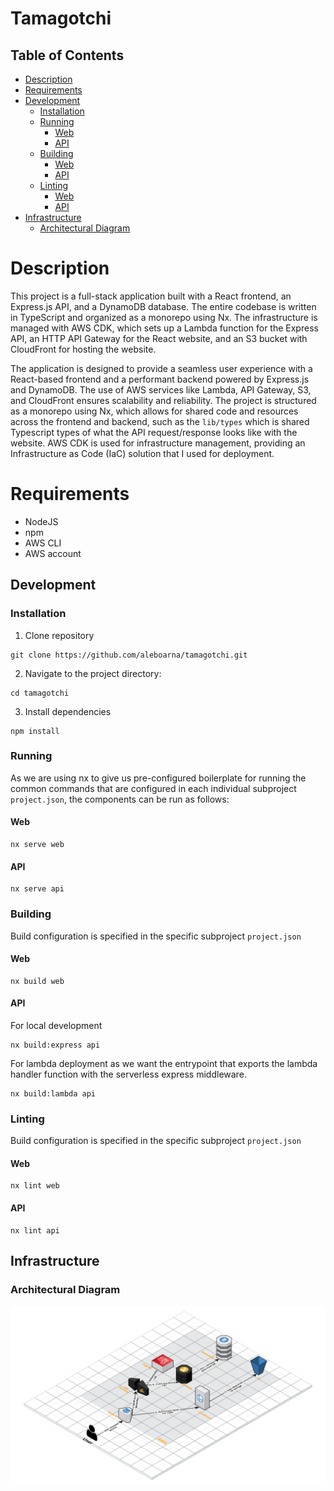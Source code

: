 # Tamagotchi

## Table of Contents

* [Description](#description)
* [Requirements](#requirements)
* [Development](#development)
  * [Installation](#installation)
  * [Running](#running)
    * [Web](#web)
    * [API](#api)
  * [Building](#building)
    * [Web](#web-1)
    * [API](#api-1)
  * [Linting](#linting)
    * [Web](#web-2)
    * [API](#api-2)
* [Infrastructure](#infrastructure)
  * [Architectural Diagram](#architectural-diagram)

# Description
This project is a full-stack application built with a React frontend, an Express.js API, and a DynamoDB database. The entire codebase is written in TypeScript and organized as a monorepo using Nx. The infrastructure is managed with AWS CDK, which sets up a Lambda function for the Express API, an HTTP API Gateway for the React website, and an S3 bucket with CloudFront for hosting the website.

The application is designed to provide a seamless user experience with a React-based frontend and a performant backend powered by Express.js and DynamoDB. The use of AWS services like Lambda, API Gateway, S3, and CloudFront ensures scalability and reliability. The project is structured as a monorepo using Nx, which allows for shared code and resources across the frontend and backend, such as the `lib/types` which is shared Typescript types of what the API request/response looks like with the website. AWS CDK is used for infrastructure management, providing an Infrastructure as Code (IaC) solution that I used for deployment.

# Requirements
- NodeJS
- npm
- AWS CLI
- AWS account

## Development
### Installation
1. Clone repository
```shell
git clone https://github.com/aleboarna/tamagotchi.git
```
2. Navigate to the project directory:
```shell
cd tamagotchi
```
3. Install dependencies
```shell
npm install
```

### Running
As we are using nx to give us pre-configured boilerplate for running the common commands that are configured in each individual subproject `project.json`,  the components can be run as follows:
#### Web
```shell
nx serve web
```
#### API
```shell
nx serve api
```

### Building
Build configuration is specified in the specific subproject `project.json`
#### Web
```shell
nx build web
```
#### API
For local development
```shell
nx build:express api
```
For lambda deployment as we want the entrypoint that exports the lambda handler function with the serverless express middleware.
```shell
nx build:lambda api
```

### Linting
Build configuration is specified in the specific subproject `project.json`
#### Web
```shell
nx lint web
```
#### API
```shell
nx lint api
```

## Infrastructure
### Architectural Diagram
![Architectural](docs/images/ArchitecturalDiagram.png)
